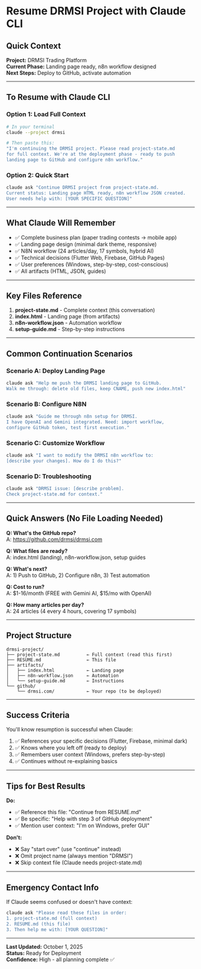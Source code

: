 # Resume DRMSI Project with Claude CLI

## Quick Context

**Project:** DRMSI Trading Platform  
**Current Phase:** Landing page ready, n8n workflow designed  
**Next Steps:** Deploy to GitHub, activate automation

---

## To Resume with Claude CLI

### Option 1: Load Full Context

```bash
# In your terminal
claude --project drmsi

# Then paste this:
"I'm continuing the DRMSI project. Please read project-state.md 
for full context. We're at the deployment phase - ready to push 
landing page to GitHub and configure n8n workflow."
```

### Option 2: Quick Start

```bash
claude ask "Continue DRMSI project from project-state.md. 
Current status: Landing page HTML ready, n8n workflow JSON created.
User needs help with: [YOUR SPECIFIC QUESTION]"
```

---

## What Claude Will Remember

- ✅ Complete business plan (paper trading contests → mobile app)
- ✅ Landing page design (minimal dark theme, responsive)
- ✅ N8N workflow (24 articles/day, 17 symbols, hybrid AI)
- ✅ Technical decisions (Flutter Web, Firebase, GitHub Pages)
- ✅ User preferences (Windows, step-by-step, cost-conscious)
- ✅ All artifacts (HTML, JSON, guides)

---

## Key Files Reference

1. **project-state.md** - Complete context (this conversation)
2. **index.html** - Landing page (from artifacts)
3. **n8n-workflow.json** - Automation workflow
4. **setup-guide.md** - Step-by-step instructions

---

## Common Continuation Scenarios

### Scenario A: Deploy Landing Page
```bash
claude ask "Help me push the DRMSI landing page to GitHub. 
Walk me through: delete old files, keep CNAME, push new index.html"
```

### Scenario B: Configure N8N
```bash
claude ask "Guide me through n8n setup for DRMSI. 
I have OpenAI and Gemini integrated. Need: import workflow, 
configure GitHub token, test first execution."
```

### Scenario C: Customize Workflow
```bash
claude ask "I want to modify the DRMSI n8n workflow to:
[describe your changes]. How do I do this?"
```

### Scenario D: Troubleshooting
```bash
claude ask "DRMSI issue: [describe problem]. 
Check project-state.md for context."
```

---

## Quick Answers (No File Loading Needed)

**Q: What's the GitHub repo?**  
A: https://github.com/drmsi/drmsi.com

**Q: What files are ready?**  
A: index.html (landing), n8n-workflow.json, setup guides

**Q: What's next?**  
A: 1) Push to GitHub, 2) Configure n8n, 3) Test automation

**Q: Cost to run?**  
A: $1-16/month (FREE with Gemini AI, $15/mo with OpenAI)

**Q: How many articles per day?**  
A: 24 articles (4 every 4 hours, covering 17 symbols)

---

## Project Structure

```
drmsi-project/
├── project-state.md          ← Full context (read this first)
├── RESUME.md                 ← This file
├── artifacts/
│   ├── index.html            ← Landing page
│   ├── n8n-workflow.json     ← Automation
│   └── setup-guide.md        ← Instructions
└── github/
    └── drmsi.com/            ← Your repo (to be deployed)
```

---

## Success Criteria

You'll know resumption is successful when Claude:
1. ✅ References your specific decisions (Flutter, Firebase, minimal dark)
2. ✅ Knows where you left off (ready to deploy)
3. ✅ Remembers user context (Windows, prefers step-by-step)
4. ✅ Continues without re-explaining basics

---

## Tips for Best Results

**Do:**
- ✅ Reference this file: "Continue from RESUME.md"
- ✅ Be specific: "Help with step 3 of GitHub deployment"
- ✅ Mention user context: "I'm on Windows, prefer GUI"

**Don't:**
- ❌ Say "start over" (use "continue" instead)
- ❌ Omit project name (always mention "DRMSI")
- ❌ Skip context file (Claude needs project-state.md)

---

## Emergency Contact Info

If Claude seems confused or doesn't have context:

```bash
claude ask "Please read these files in order:
1. project-state.md (full context)
2. RESUME.md (this file)
3. Then help me with: [YOUR QUESTION]"
```

---

**Last Updated:** October 1, 2025  
**Status:** Ready for Deployment  
**Confidence:** High - all planning complete ✅